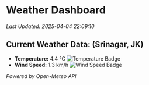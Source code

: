
# Weather Dashboard

_Last Updated: 2025-04-04 22:09:10_

## Current Weather Data: (Srinagar, JK)
- **Temperature:** 4.4 °C ![Temperature Badge](https://img.shields.io/badge/Temperature-Low%20Temp-blue)
- **Wind Speed:** 1.3 km/h ![Wind Speed Badge](https://img.shields.io/badge/Wind%20Speed-Light%20Wind-blue)

*Powered by Open-Meteo API*
